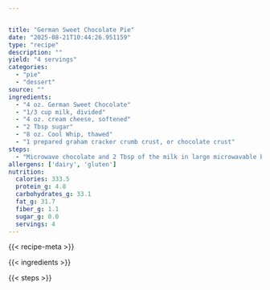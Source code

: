 ```yaml
---


title: "German Sweet Chocolate Pie"
date: "2025-08-21T10:44:26.951159"
type: "recipe"
description: ""
yield: "4 servings"
categories:
  - "pie"
  - "dessert"
source: ""
ingredients:
  - "4 oz. German Sweet Chocolate"
  - "1/3 cup milk, divided"
  - "4 oz. cream cheese, softened"
  - "2 Tbsp sugar"
  - "8 oz. Cool Whip, thawed"
  - "1 prepared graham cracker crumb crust, or chocolate crust"
steps:
  - "Microwave chocolate and 2 Tbsp of the milk in large microwavable bowl on HIGH 11/2 to 2 minutes or until chocolate is almost melted, stirring halfway through heating time. Stir until chocolate is completely melted. Beat in cream cheese, sugar and remaining milk until well blended. Refrigerate about 10 minutes to cool. Gently stir in whipped topping until smooth. Spoon into crust. Freeze 4 hours until firm. Let stand at room temperature about 15 minutes until pie can be cut easily. Store in freezer."
allergens: ['dairy', 'gluten']
nutrition:
  calories: 333.5
  protein_g: 4.8
  carbohydrates_g: 33.1
  fat_g: 31.7
  fiber_g: 1.1
  sugar_g: 0.0
  servings: 4
---
```


{{< recipe-meta >}}

{{< ingredients >}}

{{< steps >}}
